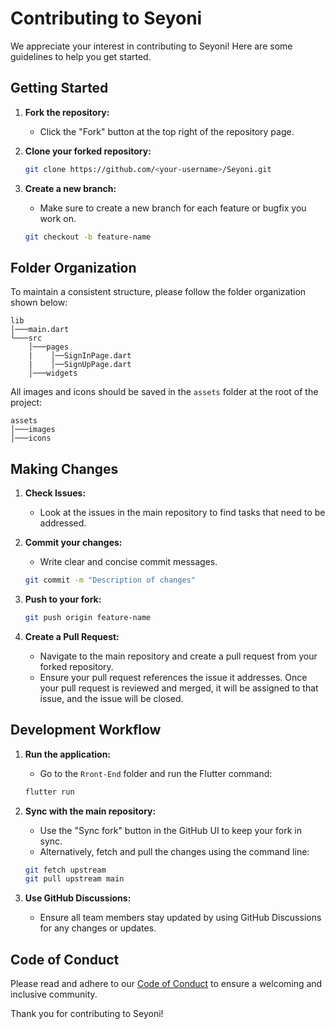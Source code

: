 # Contributing to Seyoni

We appreciate your interest in contributing to Seyoni! Here are some guidelines to help you get started.

## Getting Started

1. **Fork the repository:**
   - Click the "Fork" button at the top right of the repository page.

2. **Clone your forked repository:**
   ```bash
   git clone https://github.com/<your-username>/Seyoni.git
   ```

3. **Create a new branch:**
   - Make sure to create a new branch for each feature or bugfix you work on.
   ```bash
   git checkout -b feature-name
   ```

## Folder Organization

To maintain a consistent structure, please follow the folder organization shown below:

```
lib
│───main.dart    
└───src
    │───pages
    |    │──SignInPage.dart
    |    │──SignUpPage.dart
    │───widgets
```

All images and icons should be saved in the `assets` folder at the root of the project:

```
assets
│───images
│───icons
```

## Making Changes

1. **Check Issues:**
   - Look at the issues in the main repository to find tasks that need to be addressed.

2. **Commit your changes:**
   - Write clear and concise commit messages.
   ```bash
   git commit -m "Description of changes"
   ```

3. **Push to your fork:**
   ```bash
   git push origin feature-name
   ```

4. **Create a Pull Request:**
   - Navigate to the main repository and create a pull request from your forked repository.
   - Ensure your pull request references the issue it addresses. Once your pull request is reviewed and merged, it will be assigned to that issue, and the issue will be closed.

## Development Workflow

1. **Run the application:**
   - Go to the `Rront-End` folder and run the Flutter command:
   ```bash
   flutter run
   ```

2. **Sync with the main repository:**
   - Use the "Sync fork" button in the GitHub UI to keep your fork in sync.
   - Alternatively, fetch and pull the changes using the command line:
   ```bash
   git fetch upstream
   git pull upstream main
   ```

3. **Use GitHub Discussions:**
   - Ensure all team members stay updated by using GitHub Discussions for any changes or updates.

## Code of Conduct

Please read and adhere to our [Code of Conduct](CODE_OF_CONDUCT.md) to ensure a welcoming and inclusive community.

Thank you for contributing to Seyoni!